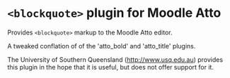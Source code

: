 # `<blockquote>` plugin for Moodle Atto

Provides `<blockquote>` markup to the Moodle Atto editor.

A tweaked conflation of of the 'atto_bold' and 'atto_title' plugins.

The University of Southern Queensland (http://www.usq.edu.au) provides this plugin in the hope that it is useful, but does not offer support for it.
